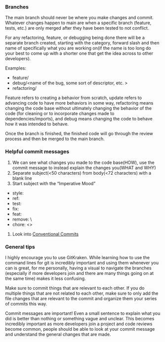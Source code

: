 ### Branches

The main branch should never be where you make changes and commit. Whatever changes happen to main are when a specific branch (feature, tests, etc.) are only merged after they have been tested to not conflict.

For any refactoring, feature, or debugging being done there will be a separate branch created, starting with the category, forward slash and then name of specifically what you are working on(if the name is too long do your best to come up with a shorter one that get the idea across to other developers). 

Examples:
- feature/<name of the feature>
- debug/<name of the bug, some sort of descriptor, etc. >
- refactoring/<what you are refactoring>

Feature refers to creating a behavior from scratch, update refers to advancing code to have more behaviors in some way, refactoring means changing the code base without ultimately changing the behavior of the code (for cleaning or to incorporate changes made to dependencies/imports), and debug means changing the code to behave how it was intended to behave.

Once the branch is finished, the finished code will go through the review process and then be merged to the main branch.

### Helpful commit messages

1. We can see what changes you made to the code base(HOW), use the commit message to instead explain the changes you(WHAT and WHY)
2. Separate subject(<50 characters) from body(<72 characters) with a blank line
3. Start subject with the “Imperative Mood”

- style: <changes made to the visuals of the user interface>
- ref: <refactoring of code>
- test: <wrote tests for code>
- fix: <fixed a problem with the code>
- feat: <a new feature>
- remove: <removed an unnecessary piece of code>\
- chore: <>

1. Look into [Conventional Commits](https://www.conventionalcommits.org/en/v1.0.0/)

### General tips

I highly encourage you to use GitKraken. While learning how to use the command lines for git is incredibly important and using them whenever you can is great, for me personally, having a visual to navigate the branches (especially if more developers join and there are many things going on at the same time) makes it less confusing.

Make sure to commit things that are relevant to each other. If you do multiple things that are not related to each other, make sure to only add the file changes that are relevant to the commit and organize them your series of commits this way.

Commit messages are important! Even a small sentence to explain what you did is better than nothing or something vague and unclear. This becomes incredibly important as more developers join a project and code reviews become common, people should be able to look at your commit message and understand the general changes that are made.